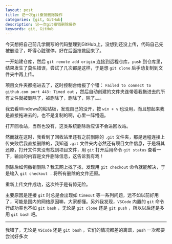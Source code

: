 ```yaml
---
layout: post
title: 记一次git撤销删除操作
categories: [git, GitHub]
description: 记一次git撤销删除操作
keywords: git, GitHub
---
```


今天想把自己前几学期写的代码整理到GitHub上，没想到还没上传，代码自己先被删没了，吓得心脏骤停，好在后面抢救回来了。
<!-- ======= -->

一开始建仓库，然后 `git remote add origin` 连接到远程仓库，`push` 到仓库里，结果发生了莫名错误，尝试了几次都是这样，于是想 `git clone` 后手动复制到文件夹中再上传。

项目文件夹都拖进去了，这时控制台给报了个错： `Failed to connect to github.com port 443: Timed out` ，然后自动创建的文件夹连带着我拖进去的所有文件就被删除了，被删除了，删除了，除了。。。

我去看Windows的粘贴板，发现自己的没开，按 `win + v` 也没用，而且想起来我是直接拖进去的，也不是复制的啊，心里一阵懵逼。

打开回收站，当然也没有，这类系统删除后应该不会进回收站。

然而就在这时，我看到了回收站里还有之前删除的 `.git` 文件夹，那是远程连接上传失败后我直接删除的，我知道 `.git` 文件夹内必然还有项目文件信息，于是将其还原，打开文件夹没有找到项目文件，用 `git` 打开后用命令 `git status` 查看一下，输出的内容是文件删除信息，这告诉我有戏！

删除后如何撤销删除？我去网上找了找，发现用 `git checkout` 命令就能解决，于是输入 `git checkout .` 将所有删除的文件还原。

重新上传文件成功，这次终于是有惊无险。

主要原因是连接 `git` 时总是会出现如 `timeout` 等一系列问题，远不如以前好用了，可能是国内的网络原因嘛，大家都懂。另外我发现，`VSCode` 内置的 `git` 命令行成功率也不如 `git bash` ，无论是 `git clone` 还是 `git push` ，所以以后还是多用 `git bash` 吧。

---

我错了，无论是 `VSCode` 还是 `git bash` ，它们的情况都差的离谱，`push` 一次都要尝试好多次